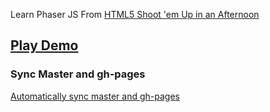 Learn Phaser JS From [HTML5 Shoot 'em Up in an Afternoon](https://leanpub.com/html5shootemupinanafternoon)

[Play Demo](http://phonbopit.github.io/learn-html5-shmup)
---

### Sync Master and gh-pages

[Automatically sync master and gh-pages](http://stackoverflow.com/questions/5807459/github-mirroring-gh-pages-to-master#answer-7472481)

